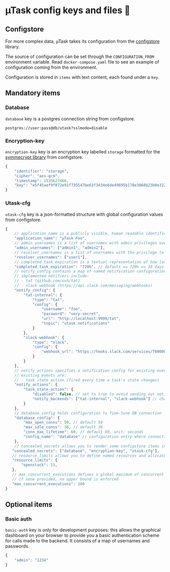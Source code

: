 # µTask config keys and files 🔨

## Configstore

For more complex data, µTask takes its configuration from the [configstore](https://github.com/ovh/configstore) library.

The source of configuration can be set through the `CONFIGURATION_FROM` environment variable. Read `docker-compose.yaml` file to see an example of configuration coming from the environment.

Configuration is stored in `items` with text content, each found under a `key`.

## Mandatory items

### Database

`database` key is a postgres connection string from configstore.

```
postgres://user:pass@db/utask?sslmode=disable
```

### Encryption-key

`encryption-key` key is an encryption key labelled `storage` formatted for the [symmecrypt library](https://github.com/ovh/symmecrypt) from configstore.

```js
{
    "identifier": "storage",
    "cipher": "aes-gcm",
    "timestamp": 1535627466,
    "key": "e5f45aef9f072e91f735547be63f3434e6de49695b178e3868b23b0e32269800"
}
```

### Utask-cfg

`utask-cfg` key is a json-formatted structure with global configuration values from configstore.

```js
{
    // application_name is a publicly visible, human readable identifier for this instance of µTask
    "application_name": "µTask Foo",
    // admin_usernames is a list of usernames with admin privileges over µTask resources, ie. the ability to view and execute any task, and to hotfix resolutions if a problem arises
    "admin_usernames": ["admin1", "admin2"],
    // resolver_usernames is a list of usernames with the privilege to resolve any task
    "resolver_usernames": ["user1"],
    // completed_task_expiration is a textual representation of how long a task is kept in DB after its completion
    "completed_task_expiration": "720h", // default == 720h == 30 days
    // notify_config contains a map of named notification configurations, composed of a type and config data, 
    // implemented notifiers include: 
    // - tat (github.com/ovh/tat)
    // - slack webhook (https://api.slack.com/messaging/webhooks)
    "notify_config": {
        "tat-internal": {
            "type": "tat",
            "config": {
                "username": "foo",
                "password": "very-secret",
                "url": "http://localhost:9999/tat",
                "topic": "utask.notifications"
            }
        },
        "slack-webhook": {
            "type": "slack",
            "config": {
                "webhook_url": "https://hooks.slack.com/services/T00000000/B00000000/XXXXXXXXXXXXXXXXXXXXXXXX"
            }
        }
    },
    // notify_actions specifies a notification config for existing events in µTask
    // existing events are:
    // - task_state_action (fired every time a task's state changes)
    "notify_actions": {
        "task_state_action": {
            "disabled": false, // set to true to avoid sending out notification
            "notify_backends": ["tat-internal", "slack-webhook"] // choose among the named configs in notify_config, leave empty to broadcast on any notification backend
        }
    },
    // database_config holds configuration to fine-tune DB connection
    "database_config": {
        "max_open_conns": 50, // default 50
        "max_idle_conns": 30, // default 30
        "conn_max_lifetime": 60, // default 60, unit: seconds
        "config_name": "database" // configuration entry where connection info can be found, default "database"
    },
    // concealed_secrets allows you to render some configstore items inaccessible to the task engine
   "concealed_secrets": ["database", "encryption-key", "utask-cfg"],
   // resource_limits allows you to define named resources and allocate a maximum number of concurrent actions on them (see Authoring task templates below)
   "resource_limits": {
       "openstack": 15,
   },
   // max_concurrent_executions defines a global maximum of concurrent actions running at any given time
   // if none provided, no upper bound is enforced
   "max_concurrent_executions": 100
}
```

## Optional items

### Basic auth

`basic-auth` key is only for development purposes: this allows the graphical dashboard on your browser to provide you a basic authentication scheme for calls made to the backend. It consists of a map of usernames and passwords.

```js
{
    "admin": "1234"
}
```
